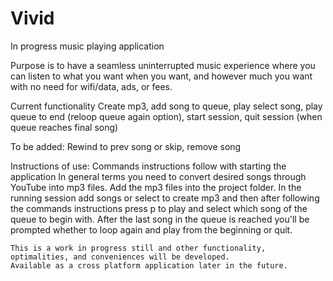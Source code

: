# Vivid
In progress music playing application

Purpose is to have a seamless uninterrupted music experience where you can listen to what you want when you want, and however much
you want with no need for wifi/data, ads, or fees.

Current functionality
  Create mp3, add song to queue, play select song, play queue to end (reloop queue again option), start session, 
  quit session (when queue reaches final song)
  
  To be added: Rewind to prev song or skip, remove song
  
Instructions of use:
    Commands instructions follow with starting the application
    In general terms you need to convert desired songs through YouTube into mp3 files. Add the mp3 files into the project folder.
    In the running session add songs or select to create mp3 and then after following the commands instructions press p to play and select 
    which song of the queue to begin with. After the last song in the queue is reached you'll be prompted whether to loop again and play 
    from the beginning or quit. 
    
    This is a work in progress still and other functionality, optimalities, and conveniences will be developed.
    Available as a cross platform application later in the future.
